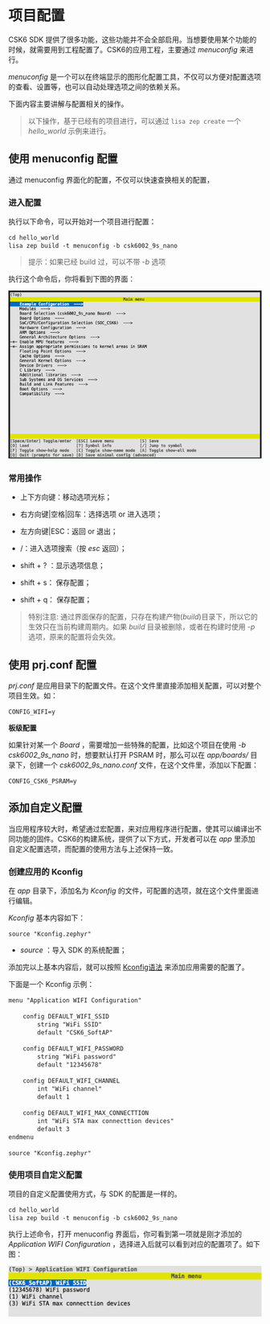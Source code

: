 # 项目配置

CSK6 SDK 提供了很多功能，这些功能并不会全部启用。当想要使用某个功能的时候，就需要用到工程配置了。CSK6的应用工程，主要通过 *menuconfig* 来进行。

*menuconfig* 是一个可以在终端显示的图形化配置工具，不仅可以方便对配置选项的查看、设置等，也可以自动处理选项之间的依赖关系。

下面内容主要讲解与配置相关的操作。

> 以下操作，基于已经有的项目进行，可以通过 `lisa zep create` 一个 *hello_world* 示例来进行。

## 使用 menuconfig 配置

通过 menuconfig 界面化的配置，不仅可以快速查换相关的配置，

### 进入配置

执行以下命令，可以开始对一个项目进行配置：

```shell
cd hello_world
lisa zep build -t menuconfig -b csk6002_9s_nano
```

> 提示：如果已经 build 过，可以不带 *-b* 选项 

执行这个命令后，你将看到下图的界面：

![menuconfig](images/menuconfig.png)

### 常用操作

* 上下方向键：移动选项光标；

* 右方向键|空格|回车：选择选项 or 进入选项；

* 左方向键|ESC：返回 or 退出；

* /：进入选项搜索（按 *esc* 返回）；

* shift + ? ：显示选项信息；

* shift + s： 保存配置；

* shift + q： 保存配置；


> 特别注意:
> 通过界面保存的配置，只存在构建产物(*build*)目录下，所以它的生效只在当前构建周期内。如果 *build* 目录被删除，或者在构建时使用 *-p* 选项，原来的配置将会失效。


## 使用 prj.conf 配置

*prj.conf* 是应用目录下的配置文件。在这个文件里直接添加相关配置，可以对整个项目生效。如：

```
CONFIG_WIFI=y
```

**板级配置**

如果针对某一个 *Board* ，需要增加一些特殊的配置，比如这个项目在使用 *-b csk6002_9s_nano* 时，想要默认打开 PSRAM 时，那么可以在 *app/boards/* 目录下，创建一个 *csk6002_9s_nano.conf* 文件，在这个文件里，添加以下配置：

```
CONFIG_CSK6_PSRAM=y
```


## 添加自定义配置

当应用程序较大时，希望通过宏配置，来对应用程序进行配置，使其可以编译出不同功能的固件。CSK6的构建系统，提供了以下方式，开发者可以在 *app* 里添加自定义配置选项，而配置的使用方法与上述保持一致。

### 创建应用的 Kconfig

在 *app* 目录下，添加名为 *Kconfig* 的文件，可配置的选项，就在这个文件里面进行编辑。

*Kconfig* 基本内容如下：

```
source "Kconfig.zephyr"
```

* *source* ：导入 SDK 的系统配置；

添加完以上基本内容后，就可以按照 [Kconfig语法](https://www.baidu.com/s?wd=kconfig%20%E8%AF%AD%E6%B3%95) 来添加应用需要的配置了。

下面是一个 Kconfig 示例：

```
menu "Application WIFI Configuration"

    config DEFAULT_WIFI_SSID
        string "WiFi SSID"
        default "CSK6_SoftAP"

    config DEFAULT_WIFI_PASSWORD
        string "WiFi password"
        default "12345678"

    config DEFAULT_WIFI_CHANNEL
        int "WiFi channel"
        default 1

    config DEFAULT_WIFI_MAX_CONNECTTION
        int "WiFi STA max connecttion devices"
        default 3
endmenu

source "Kconfig.zephyr"
```

### 使用项目自定义配置

项目的自定义配置使用方式，与 SDK 的配置是一样的。

```shell
cd hello_world
lisa zep build -t menuconfig -b csk6002_9s_nano
```

执行上述命令，打开 menuconfig 界面后，你可看到第一项就是刚才添加的 *Application WIFI Configuration* ，选择进入后就可以看到对应的配置项了。如下图：

![app_wifi_menuconfig](images/app_wifi_menuconfig.png)

